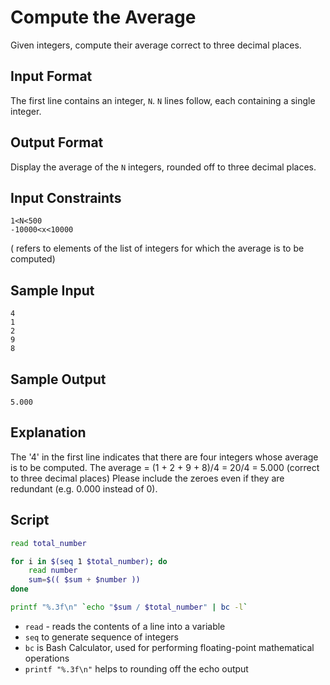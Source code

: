 # Compute the Average

Given  integers, compute their average correct to three decimal places.

## Input Format
The first line contains an integer, `N`.
`N` lines follow, each containing a single integer.

## Output Format
Display the average of the `N` integers, rounded off to three decimal places.

## Input Constraints

    1<N<500
    -10000<x<10000

 ( refers to elements of the list of integers for which the average is to be computed)

## Sample Input

    4
    1
    2
    9
    8
## Sample Output

    5.000
## Explanation
The '4' in the first line indicates that there are four integers whose average is to be computed. The average = (1 + 2 + 9 + 8)/4 = 20/4 = 5.000 (correct to three decimal places) Please include the zeroes even if they are redundant (e.g. 0.000 instead of 0).

## Script
```bash
read total_number

for i in $(seq 1 $total_number); do
    read number
    sum=$(( $sum + $number ))
done

printf "%.3f\n" `echo "$sum / $total_number" | bc -l`
```

* `read` - reads the contents of a line into a variable
* `seq` to generate sequence of integers
* `bc` is Bash Calculator, used for performing floating-point mathematical operations
* `printf "%.3f\n"` helps to rounding off the echo output